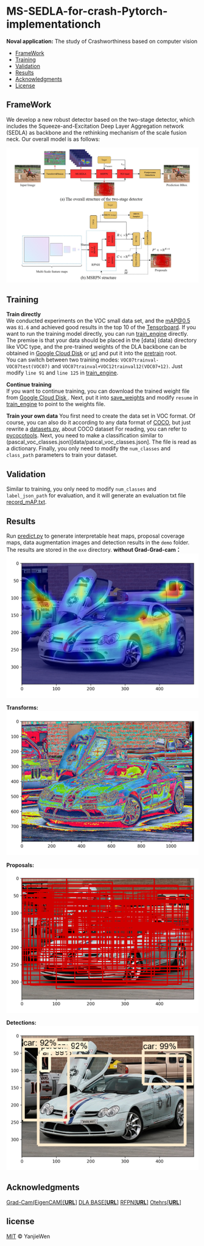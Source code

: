 # MS-SEDLA-for-crash-Pytorch-implementationch

**Noval application:** The study of Crashworthiness based on computer vision  

- [FrameWork](#FrameWork)
- [Training](#Training)
- [Validation](#Validation)
- [Results](#Results)
- [Acknowledgments](#Acknowledgments)
- [License](#license)


## FrameWork

We develop a new robust detector based on the two-stage detector, which includes the Squeeze-and-Excitation Deep Layer Aggregation network (SEDLA) as backbone and the rethinking mechanism of the scale fusion neck. Our overall model is as follows:

![image](demo/framework.jpg)


## Training
**Train directly**    
We conducted experiments on the VOC small data set, and the mAP@0.5 was `81.6` and achieved good results in the top 10 of the [Tensorboard](https://paperswithcode.com/sota/object-detection-on-pascal-voc-2007). If you want to run the training model directly, you can run [train_engine](train_engine.py) directly. The premise is that your data should be placed in the [data] (data) directory like VOC type, and the pre-trained weights of the DLA backbone can be obtained in [Google Cloud Disk](https://drive.google.com/file/d/1gS1SVWw4hHdcpxTilRpwHZcYvxsZh2dH/view?usp=drive_link) or [url](http://dl.yf.io/dla/models) and put it into the [pretrain](backbone/pretrain) root.   
You can switch between two training modes: `VOC07trainval-VOC07test(VOC07)` and `VOC07trainval+VOC12trainval12(VOC07+12)`. Just modify `line 91` and `line 125` in [train_engine](train_engine.py).

**Continue training**  
If you want to continue training, you can download the trained weight file from [Google Cloud Disk ](https://drive.google.com/file/d/1Fv84ZJSLZBog-cc1LWtIiC1ylSfW-zJU/view?usp=drive_link). Next, put it into [save_weights](save_weights) and modify `resume` in [train_engine](train_engine.py) to point to the weights file.  

**Train your own data**
You first need to create the data set in VOC format. Of course, you can also do it according to any data format of [COCO](https://cocodataset.org/#home), but just rewrite a [datasets.py](my_dataset/datasets.py), about COCO dataset For reading, you can refer to [pycocotools](https://pypi.org/project/pycocotools/). Next, you need to make a classification similar to (pascal_voc_classes.json)[data/pascal_voc_classes.json]. The file is read as a dictionary. Finally, you only need to modify the `num_classes` and `class_path` parameters to train your dataset.  

## Validation  
Similar to training, you only need to modify `num_classes` and `label_json_path` for evaluation, and it will generate an evaluation txt file [record_mAP.txt](record_mAP.txt).

## Results  
Run [predict.py](predict.py) to generate interpretable heat maps, proposal coverage maps, data augmentation images and detection results in the `demo` folder. The results are stored in the `exe` directory.
**without Grad-Grad-cam：**  
![image](exe/Grad_cam-003.png)

**Transforms:**   
![image](exe/trans.png)

**Proposals:** 
![image](exe/proposals.png)

**Detections:**
![image](exe/detection.png)

## Acknowledgments  
[Grad-Cam(EigenCAM)](https://openaccess.thecvf.com/content_iccv_2017/html/Selvaraju_Grad-CAM_Visual_Explanations_ICCV_2017_paper.html)[[**URL**]](https://github.com/jacobgil/pytorch-grad-cam ) 
[DLA BASE](https://openaccess.thecvf.com/content_cvpr_2018/html/Yu_Deep_Layer_Aggregation_CVPR_2018_paper.html)[[**URL**]](https://github.com/ucbdrive/dla  )
[RFPN](https://openaccess.thecvf.com/content/CVPR2021/html/Qiao_DetectoRS_Detecting_Objects_With_Recursive_Feature_Pyramid_and_Switchable_Atrous_CVPR_2021_paper.html)[[**URL**]](https://github.com/joe-siyuan-qiao/DetectoRS) 
[Otehrs](https://www.bilibili.com/video/BV1of4y1m7nj/?spm_id_from=333.999.0.0)[[**URL**]](https://github.com/WZMIAOMIAO/deep-learning-for-image-processing)

## license
[MIT](LICENSE) © YanjieWen

